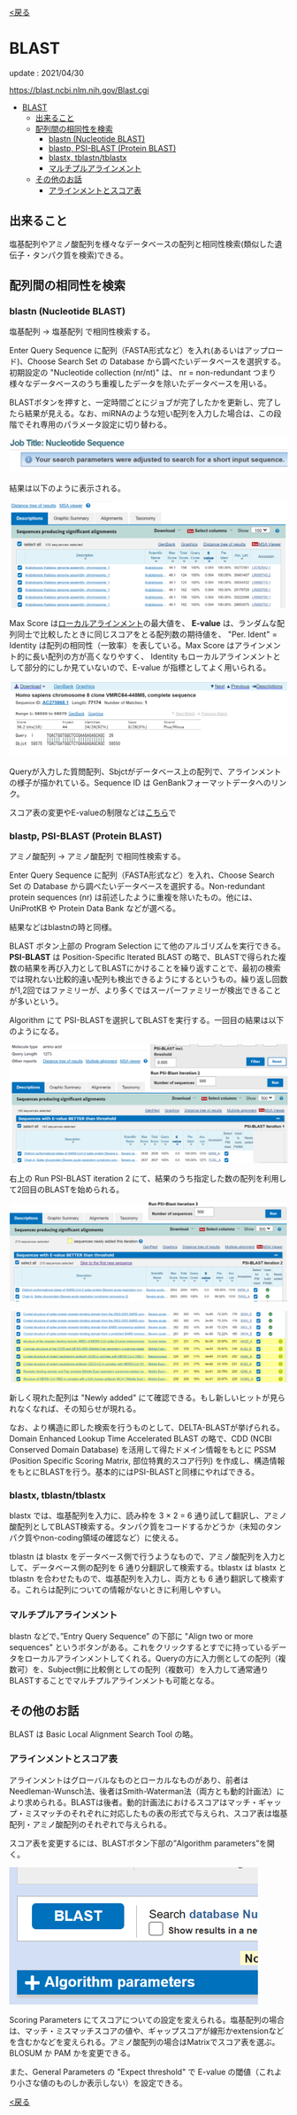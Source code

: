 <!-- title: BLAST - database -->
[<戻る][link-return]

[link-return]: /bioinfo/bioinfo_database.html

# BLAST

update : 2021/04/30

https://blast.ncbi.nlm.nih.gov/Blast.cgi

- [BLAST](#blast)
  - [出来ること](#出来ること)
  - [配列間の相同性を検索](#配列間の相同性を検索)
    - [blastn (Nucleotide BLAST)](#blastn-nucleotide-blast)
    - [blastp, PSI-BLAST (Protein BLAST)](#blastp-psi-blast-protein-blast)
    - [blastx, tblastn/tblastx](#blastx-tblastntblastx)
    - [マルチプルアラインメント](#マルチプルアラインメント)
  - [その他のお話](#その他のお話)
    - [アラインメントとスコア表](#アラインメントとスコア表)

## 出来ること

塩基配列やアミノ酸配列を様々なデータベースの配列と相同性検索(類似した遺伝子・タンパク質を検索)できる。

## 配列間の相同性を検索
### blastn (Nucleotide BLAST)
塩基配列 -> 塩基配列 で相同性検索する。

Enter Query Sequence に配列（FASTA形式など）を入れ(あるいはアップロード)、Choose Search Set の Database から調べたいデータベースを選択する。初期設定の "Nucleotide collection (nr/nt)" は、 nr = non-redundant つまり様々なデータベースのうち重複したデータを除いたデータベースを用いる。

BLASTボタンを押すと、一定時間ごとにジョブが完了したかを更新し、完了したら結果が見える。なお、miRNAのような短い配列を入力した場合は、この段階でそれ専用のパラメータ設定に切り替わる。

![](img/blast_short_nucleotide.png)

結果は以下のように表示される。

![](img/blast_blastn_result1.png)

Max Score は[ローカルアラインメント](#アラインメントとスコア表)の最大値を、 **E-value** は、ランダムな配列同士で比較したときに同じスコアをとる配列数の期待値を、 "Per. Ident" = Identity は配列の相同性（一致率）を表している。Max Score はアラインメント的に長い配列の方が高くなりやすく、 Identity もローカルアラインメントとして部分的にしか見ていないので、E-value が指標としてよく用いられる。

![](img/blast_blastn_result2.png)

Queryが入力した質問配列、Sbjctがデータベース上の配列で、アラインメントの様子が描かれている。Sequence ID は GenBankフォーマットデータへのリンク。

スコア表の変更やE-valueの制限などは[こちら](#アラインメントとスコア表)で

### blastp, PSI-BLAST (Protein BLAST)
アミノ酸配列 -> アミノ酸配列 で相同性検索する。

Enter Query Sequence に配列（FASTA形式など）を入れ、Choose Search Set の Database から調べたいデータベースを選択する。Non-redundant protein sequences (nr) は前述したように重複を除いたもの。他には、 UniProtKB や Protein Data Bank などが選べる。

結果などはblastnの時と同様。

BLAST ボタン上部の Program Selection にて他のアルゴリズムを実行できる。**PSI-BLAST** は Position-Specific Iterated BLAST の略で、BLASTで得られた複数の結果を再び入力としてBLASTにかけることを繰り返すことで、最初の検索では現れない比較的遠い配列も検出できるようにするというもの。繰り返し回数が1,2回ではファミリーが、より多くではスーパーファミリーが検出できることが多いという。

Algorithm にて PSI-BLASTを選択してBLASTを実行する。一回目の結果は以下のようになる。

![](img/blast_psiblast_result1.png)

右上の Run PSI-BLAST iteration 2 にて、結果のうち指定した数の配列を利用して2回目のBLASTを始められる。

![](img/blast_psiblast_result2.png)

![](img/blast_psiblast_result2_new.png)

新しく現れた配列は "Newly added" にて確認できる。もし新しいヒットが見られなくなれば、その知らせが現れる。

なお、より構造に即した検索を行うものとして、DELTA-BLASTが挙げられる。Domain Enhanced Lookup Time Accelerated BLAST の略で、CDD (NCBI Conserved Domain Database) を活用して得たドメイン情報をもとに PSSM (Position Specific Scoring Matrix, 部位特異的スコア行列) を作成し、構造情報をもとにBLASTを行う。基本的にはPSI-BLASTと同様にやればできる。

### blastx, tblastn/tblastx

blastx では、塩基配列を入力に、読み枠を 3 × 2 = 6 通り試して翻訳し、アミノ酸配列としてBLAST検索する。タンパク質をコードするかどうか（未知のタンパク質やnon-coding領域の確認など）に使える。

tblastn は blastx をデータベース側で行うようなもので、アミノ酸配列を入力として、データベース側の配列を 6 通り分翻訳して検索する。tblastx は blastx と tblastn を合わせたもので、塩基配列を入力し、両方とも 6 通り翻訳して検索する。これらは配列についての情報がないときに利用しやすい。

### マルチプルアラインメント

blastn などで、”Entry Query Sequence” の下部に "Align two or more sequences" というボタンがある。これをクリックするとすでに持っているデータをローカルアラインメントしてくれる。Queryの方に入力側としての配列（複数可）を、Subject側に比較側としての配列（複数可）を入力して通常通りBLASTすることでマルチプルアラインメントも可能となる。

## その他のお話

BLAST は Basic Local Alignment Search Tool の略。

### アラインメントとスコア表

アラインメントはグローバルなものとローカルなものがあり、前者はNeedleman-Wunsch法、後者はSmith-Waterman法（両方とも動的計画法）により求められる。BLASTは後者。動的計画法におけるスコアはマッチ・ギャップ・ミスマッチのそれぞれに対応したもの表の形式で与えられ、スコア表は塩基配列・アミノ酸配列のそれぞれで与えられる。

スコア表を変更するには、BLASTボタン下部の”Algorithm parameters”を開く。

![](img/blast_algo_param.png)

Scoring Parameters にてスコアについての設定を変えられる。塩基配列の場合は、マッチ・ミスマッチスコアの値や、ギャップスコアが線形かextensionなどを含むかなどを変えられる。アミノ酸配列の場合はMatrixでスコア表を選ぶ。BLOSUM か PAM かを変更できる。

また、General Parameters の "Expect threshold" で E-value の閾値（これより小さな値のものしか表示しない）を設定できる。

[<戻る][link-return]